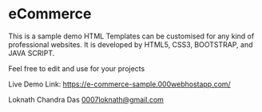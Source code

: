 # eCommerce
This is a sample demo HTML Templates can be customised for any kind of professional websites. 
It is developed by HTML5, CSS3, BOOTSTRAP, and JAVA SCRIPT. 

Feel free to edit and use for your projects

Live Demo Link: https://e-commerce-sample.000webhostapp.com/

Loknath Chandra Das
0007loknath@gmail.com
